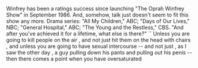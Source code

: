 Winfrey has been a ratings success since launching "The Oprah Winfrey Show" in September 1986.
And, somehow, talk just doesn't seem to fit this show any more.
Drama series: "All My Children," ABC; "Days of Our Lives," NBC; "General Hospital," ABC; "The Young and the Restless," CBS.
"And after you've achieved it for a lifetime, what else is there?"
`` Unless you are going to kill people on the air , and not just hit them on the head with chairs , and unless you are going to have sexual intercourse -- and not just , as I saw the other day , a guy pulling down his pants and pulling out his penis -- then there comes a point when you have oversaturated 